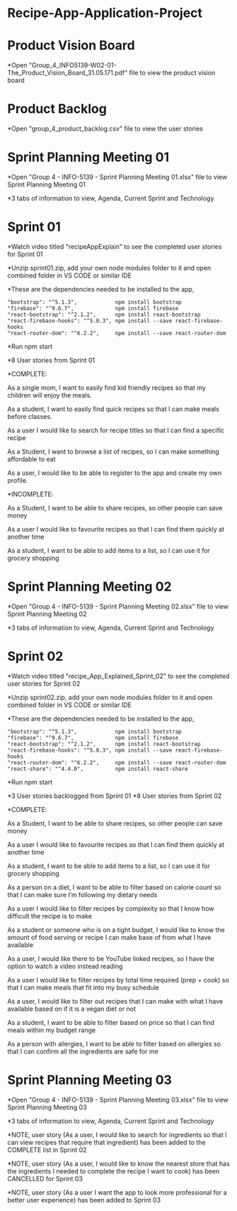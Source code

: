 # Recipe-App-Application-Project

# Product Vision Board

*Open "Group_4_INFO5139-W02-01-The_Product_Vision_Board_31.05.171.pdf" file to view the product vision board

# Product Backlog

*Open "group_4_product_backlog.csv" file to view the user stories

# Sprint Planning Meeting 01

*Open "Group 4 - INFO-5139 - Sprint Planning Meeting 01.xlsx" file to view Sprint Planning Meeting 01

*3 tabs of information to view, Agenda, Current Sprint and Technology

# Sprint 01

*Watch video titled "recipeAppExplain" to see the completed user stories for Sprint 01

*Unzip sprint01.zip, add your own node modules folder to it and open combined folder in VS CODE or similar IDE

*These are the dependencies needed to be installed to the app,

    "bootstrap": "^5.1.3",            npm install bootstrap
    "firebase": "^9.6.7",             npm install firebase
    "react-bootstrap": "^2.1.2",      npm install react-bootstrap
    "react-firebase-hooks": "^5.0.3", npm install --save react-firebase-hooks
    "react-router-dom": "^6.2.2",     npm install --save react-router-dom
    
*Run npm start

*8 User stories from Sprint 01

*COMPLETE:

As a single mom, I want to easily find kid friendly recipes so that my children will enjoy the meals.

As a student, I want to easily find quick recipes so that I can make meals before classes.

As a user I would like to search for recipe titles so that I can find a specific recipe

As a Student, I want to browse a list of recipes, so I can make something affordable to eat

As a user, I would like to be able to register to the app and create my own profile.

*INCOMPLETE:

As a Student, I want to be able to share recipes, so other people can save money

As a user I would like to favourite recipes so that I can find them quickly at another time

As a student, I want to be able to add items to a list, so I can use it for grocery shopping

# Sprint Planning Meeting 02

*Open "Group 4 - INFO-5139 - Sprint Planning Meeting 02.xlsx" file to view Sprint Planning Meeting 02

*3 tabs of information to view, Agenda, Current Sprint and Technology

# Sprint 02

*Watch video titled "recipe_App_Explained_Sprint_02" to see the completed user stories for Sprint 02

*Unzip sprint02.zip, add your own node modules folder to it and open combined folder in VS CODE or similar IDE

*These are the dependencies needed to be installed to the app,

    "bootstrap": "^5.1.3",            npm install bootstrap
    "firebase": "^9.6.7",             npm install firebase
    "react-bootstrap": "^2.1.2",      npm install react-bootstrap
    "react-firebase-hooks": "^5.0.3", npm install --save react-firebase-hooks
    "react-router-dom": "^6.2.2",     npm install --save react-router-dom
    "react-share": "^4.4.0",          npm install react-share
    
*Run npm start

*3 User stories backlogged from Sprint 01
*8 User stories from Sprint 02

*COMPLETE:

As a Student, I want to be able to share recipes, so other people can save money

As a user I would like to favourite recipes so that I can find them quickly at another time

As a student, I want to be able to add items to a list, so I can use it for grocery shopping

As a person on a diet, I want to be able to filter based on calorie count so that I can make sure I’m following my dietary needs

As a user I would like to filter recipes by complexity so that I know how difficult the recipe is to make

As a student or someone who is on a tight budget, I would like to know the amount of food serving or recipe I can make base of from what I have available

As a user, I would like there to be YouTube linked recipes, so I have the option to watch a video instead reading

As a user I would like to filter recipes by total time required (prep + cook) so that I can make meals that fit into my busy schedule

As a user, I would like to filter out recipes that I can make with what I have available based on if it is a vegan diet or not

As a student, I want to be able to filter based on price so that I can find meals within my budget range

As a person with allergies, I want to be able to filter based on allergies so that I can confirm all the ingredients are safe for me

# Sprint Planning Meeting 03

*Open "Group 4 - INFO-5139 - Sprint Planning Meeting 03.xlsx" file to view Sprint Planning Meeting 03

*3 tabs of information to view, Agenda, Current Sprint and Technology

*NOTE, user story (As a user, I would like to search for ingredients so that I can view recipes that require that ingredient) has been added to the COMPLETE list in Sprint 02

*NOTE, user story (As a user, I would like to know the nearest store that has the ingredients I needed to complete the recipe I want to cook) has been CANCELLED for Sprint 03

*NOTE, user story (As a user I want the app to look more professional for a better user experience) has been added to Sprint 03
